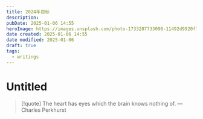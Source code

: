 ```yaml
---
title: 2024年目标
description: 
pubDate: 2025-01-06 14:55
heroImage: https://images.unsplash.com/photo-1733287733098-11492d9920f7?crop=entropy&cs=srgb&fm=jpg&ixid=M3w2Mjc5MjV8MHwxfHJhbmRvbXx8fHx8fHx8fDE3MzYxNDY1MTZ8&ixlib=rb-4.0.3&q=85&w=1200h=400
date created: 2025-01-06 14:55
date modified: 2025-01-06
draft: true
tags:
  - writings
---
```


# Untitled

> [!quote] The heart has eyes which the brain knows nothing of.
> — Charles Perkhurst
